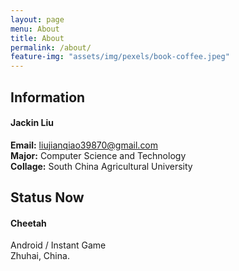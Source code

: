 ```yaml
---
layout: page
menu: About
title: About
permalink: /about/
feature-img: "assets/img/pexels/book-coffee.jpeg"
---
```


## Information
#### Jackin Liu
**Email:** liujianqiao39870@gmail.com<br>
**Major:** Computer Science and Technology<br>
**Collage:** South China Agricultural University

## Status Now
#### Cheetah
Android / Instant Game<br/>
Zhuhai, China.
